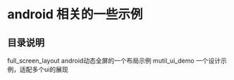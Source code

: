 # android 相关的一些示例


## 目录说明

full_screen_layout  android动态全屏的一个布局示例
mutil_ui_demo	 一个设计示例，适配多个ui的展现
